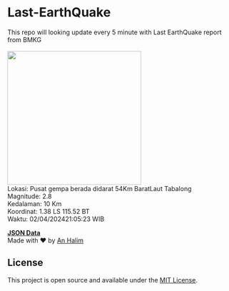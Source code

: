 # Last-EarthQuake
This repo will looking update every 5 minute with Last EarthQuake report from BMKG
<br>
<br>
<img src="https://static.bmkg.go.id/20240402210523.mmi.jpg" width="300"/>
<br>
Lokasi: Pusat gempa berada didarat 54Km BaratLaut Tabalong <br>
Magnitude: 2.8 <br>
Kedalaman: 10 Km <br>
Koordinat: 1.38 LS 115.52 BT <br>
Waktu: 02/04/202421:05:23 WIB <br>

<a href="./data/data.json">**JSON Data**</a>
<br>
Made with ❤️ by <a href="https://github.com/an-halim">An Halim</a>
## License

This project is open source and available under the [MIT License](LICENSE).
